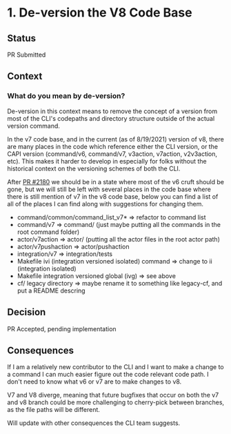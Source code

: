 # 1. De-version the V8 Code Base


## Status

PR Submitted

## Context

### What do you mean by de-version?

De-version in this context means to remove the concept of a version from most of the CLI's codepaths and directory structure outside of the actual version command.

In the v7 code base, and in the current (as of 8/19/2021) version of v8, there are many places in the code which reference either the CLI version, or the CAPI version (command/v6, command/v7, v3action, v7action, v2v3action, etc). This makes it harder to develop in especially for folks without the historical context on the versioning schemes of both the CLI.

After [PR #2180](https://github.com/cloudfoundry/cli/pull/2180) we should be in a state where most of the v6 cruft should be gone, but we will still be left with several places in the code base where there is still mention of v7 in the v8 code base, below you can find a list of all of the places I can find along with suggestions for changing them.

* command/common/command_list_v7* => refactor to command list
* command/v7 => command/ (just maybe putting all the commands in the root command folder)
* actor/v7action => actor/ (putting all the actor files in the root actor path)
* actor/v7pushaction => actor/pushaction
* integration/v7 => integration/tests
* Makefile ivi (integration versioned isolated) command => change to ii (integration isolated)
* Makefile integration versioned global (ivg) => see above
* cf/ legacy directory => maybe rename it to something like legacy-cf, and put a README descring 

## Decision

PR Accepted, pending implementation

## Consequences

If I am a relatively new contributor to the CLI and I want to make a change to a command I can much easier figure out the code relevant code path. I don't need to know what v6 or v7 are to make changes to v8.

V7 and V8 diverge, meaning that future bugfixes that occur on both the v7 and v8 branch could be more challenging to cherry-pick between branches, as the file paths will be different.

Will update with other consequences the CLI team suggests.
